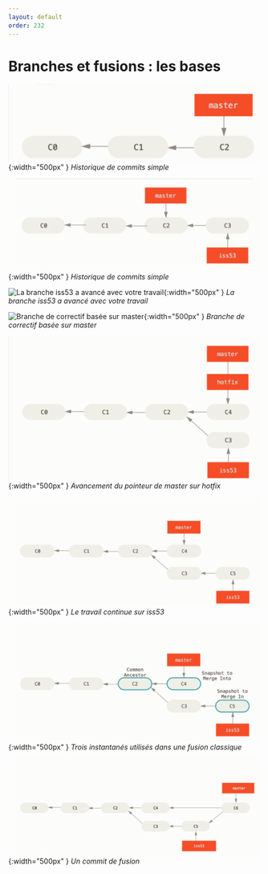 ```yaml
---
layout: default
order: 232
---
```


# Branches et fusions : les bases

<!-- new slide -->

![Historique de commits simple](./images/Historique%20de%20commits%20simple.png){:width="500px" }
*Historique de commits simple*


<!-- new slide -->

![Création d’un nouveau pointeur de branche](./images/Création%20d’un%20nouveau%20pointeur%20de%20branche.png){:width="500px" }
*Historique de commits simple*


<!-- new slide -->

![La branche iss53 a avancé avec votre travail](./images/La%20branche%20iss53%20a%20avancé%20avec%20votre%20travail.png){:width="500px" }
*La branche iss53 a avancé avec votre travail*


<!-- new slide -->

![Branche de correctif basée sur master](./images/Branche%20de%20correctif%20basée%20sur%20master.png){:width="500px" }
*Branche de correctif basée sur master*


<!-- new slide -->

![Avancement du pointeur de master sur hotfix](./images/Avancement%20du%20pointeur%20de%20master%20sur%20hotfix.png){:width="500px" }
*Avancement du pointeur de master sur hotfix*


<!-- new slide -->

![Le travail continue sur iss53](./images/Le%20travail%20continue%20sur%20iss53.png){:width="500px" }
*Le travail continue sur iss53*


<!-- new slide -->

![Trois instantanés utilisés dans une fusion classique](./images/Trois%20instantanés%20utilisés%20dans%20une%20fusion%20classique.png){:width="500px" }
*Trois instantanés utilisés dans une fusion classique*


<!-- new slide -->

![Un commit de fusion](./images/Un%20commit%20de%20fusion.png){:width="500px" }
*Un commit de fusion*


<!-- new slide -->